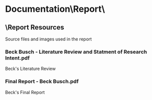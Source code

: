# Documentation\Report\

## \Report Resources
Source files and images used in the report

### Beck Busch - Literature Review and Statment of Research Intent.pdf
Beck's Literature Review

### Final Report - Beck Busch.pdf
Beck's Final Report